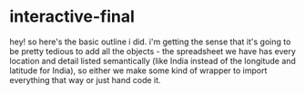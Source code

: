 # interactive-final

hey! so here's the basic outline i did. i'm getting the sense that it's going to be pretty tedious to add all the objects - the spreadsheet we have has every location and detail listed semantically (like India instead of the longitude and latitude for India), so either we make some kind of wrapper to import everything that way or just hand code it. 
